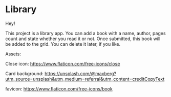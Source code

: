 # Library

Hey! 

This project is a library app. 
You can add a book with a name, author, pages count 
and state whether you read it or not. 
Once submitted, this book will be added to the grid. 
You can delete it later, if you like. 

Assets: 

Close icon: https://www.flaticon.com/free-icons/close

Card background: https://unsplash.com/@maxberg?utm_source=unsplash&utm_medium=referral&utm_content=creditCopyText 

favicon: https://www.flaticon.com/free-icons/book